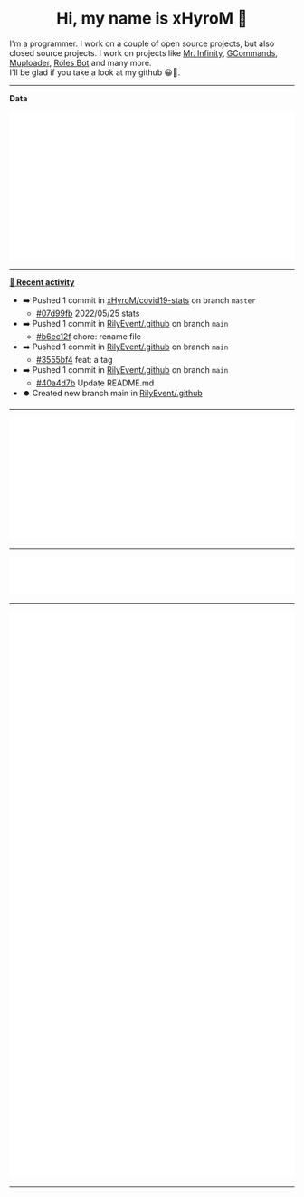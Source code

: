 <p align="center">
    <!-- <img src="https://avatars.githubusercontent.com/u/56601352" width="192" alt="hyro's pfp" /> -->
    <h1 align="center">Hi, my name is xHyroM 👋</h1>
</p>

I'm a programmer. I work on a couple of open source projects, but also closed source projects. I work on projects like [Mr. Infinity](https://discord.com/oauth2/authorize?client_id=720321585625694239&scope=bot%20applications.commands&permissions=8&redirect_uri=https://blobs.gq/imanager&prompt=consent&response_type=code), [GCommands](https://github.com/Garlic-Team/GCommands), [Muploader](https://github.com/xHyroM/Muploder), [Roles Bot](https://github.com/xHyroM/roles-bot) and many more.  
I'll be glad if you take a look at my github 😀👀.

___
**Data**

<img src="https://github.com/xHyroM/xHyroM/blob/master/.cache/base.svg">

___

**[📰 Recent activity](https://github.com/xHyroM)**
* ➡️ Pushed 1 commit in [xHyroM/covid19-stats](https://github.com/xHyroM/covid19-stats) on branch `master`
  * [#07d99fb](https://github.com/xHyroM/covid19-stats/commit/07d99fb) 2022/05/25 stats
* ➡️ Pushed 1 commit in [RilyEvent/.github](https://github.com/RilyEvent/.github) on branch `main`
  * [#b6ec12f](https://github.com/RilyEvent/.github/commit/b6ec12f) chore: rename file
* ➡️ Pushed 1 commit in [RilyEvent/.github](https://github.com/RilyEvent/.github) on branch `main`
  * [#3555bf4](https://github.com/RilyEvent/.github/commit/3555bf4) feat: a tag
* ➡️ Pushed 1 commit in [RilyEvent/.github](https://github.com/RilyEvent/.github) on branch `main`
  * [#40a4d7b](https://github.com/RilyEvent/.github/commit/40a4d7b) Update README.md
* ⏺️ Created new branch main in [RilyEvent/.github](https://github.com/RilyEvent/.github)


___

<img src="https://github.com/xHyroM/xHyroM/blob/master/.cache/isocalendar.svg">

___

<img src="https://github.com/xHyroM/xHyroM/blob/master/.cache/languages.svg">

___

<img src="https://github.com/xHyroM/xHyroM/blob/master/.cache/achievements.svg">

___
